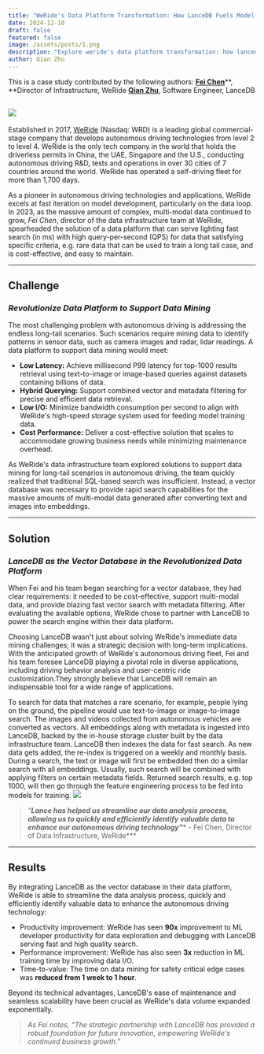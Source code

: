 ```yaml
---
title: "WeRide's Data Platform Transformation: How LanceDB Fuels Model Development Velocity"
date: 2024-12-10
draft: false
featured: false
image: /assets/posts/1.png
description: "Explore weride's data platform transformation: how lancedb fuels model development velocity with practical insights and expert guidance from the LanceDB team."
author: Qian Zhu
---
```


This is a case study contributed by the following authors:
[**Fei Chen**](https://www.linkedin.com/in/fei-chen-90364325/)**, **Director of Infrastructure, WeRide
[**Qian Zhu**](https://www.linkedin.com/in/qianzhu56/), Software Engineer, LanceDB

![](__GHOST_URL__/content/images/2024/12/Screenshot-2024-12-10-at-2.41.02-PM.png)
---

Established in 2017, [WeRide](https://www.weride.ai/) (Nasdaq: WRD) is a leading global commercial-stage company that develops autonomous driving technologies from level 2 to level 4. WeRide is the only tech company in the world that holds the driverless permits in China, the UAE, Singapore and the U.S., conducting autonomous driving R&D, tests and operations in over 30 cities of 7 countries around the world. WeRide has operated a self-driving fleet for more than 1,700 days.

As a pioneer in autonomous driving technologies and applications, WeRide excels at fast iteration on model development, particularly on the data loop. In 2023,  as the massive amount of complex, multi-modal data continued to grow, *Fei Chen*, director of the data infrastructure team at WeRide, spearheaded the solution of a data platform that can serve lighting fast search (in ms) with high query-per-second (QPS) for data that satisfying specific criteria, e.g. rare data that can be used to train a long tail case, and is cost-effective, and easy to maintain.

---

## Challenge

### ***Revolutionize Data Platform to Support Data Mining***

The most challenging problem with autonomous driving is addressing the endless long-tail scenarios. Such scenarios require mining data to identify patterns in sensor data, such as camera images and radar, lidar readings. A data platform to support data mining would meet:

- **Low Latency:** Achieve millisecond P99 latency for top-1000 results retrieval using text-to-image or image-based queries against datasets containing billions of data.
- **Hybrid Querying:** Support combined vector and metadata filtering for precise and efficient data retrieval.
- **Low I/O:** Minimize bandwidth consumption per second to align with WeRide's high-speed storage system used for feeding model training data.
- **Cost Performance:** Deliver a cost-effective solution that scales to accommodate growing business needs while minimizing maintenance overhead.

As WeRide's data infrastructure team explored solutions to support data mining for long-tail scenarios in autonomous driving, the team quickly realized that traditional SQL-based search was insufficient. Instead, a vector database was necessary to provide rapid search capabilities for the massive amounts of multi-modal data generated after converting text and images into embeddings.

---

## Solution

### ***LanceDB as the Vector Database in the Revolutionized Data Platform***

When Fei and his team began searching for a vector database, they had clear requirements: it needed to be cost-effective, support multi-modal data, and provide blazing fast vector search with metadata filtering. After evaluating the available options, WeRide chose to partner with LanceDB to power the search engine within their data platform.

Choosing LanceDB wasn't just about solving WeRide's immediate data mining challenges; it was a strategic decision with long-term implications. With the anticipated growth of WeRide's autonomous driving fleet, Fei and his team foresee LanceDB playing a pivotal role in diverse applications, including driving behavior analysis and user-centric ride customization.They strongly believe that LanceDB will remain an indispensable tool for a wide range of applications.

To search for data that matches a rare scenario, for example, people lying on the ground, the pipeline would use text-to-image or image-to-image search. The images and videos collected from autonomous vehicles are converted as vectors. All embeddings along with metadata is ingested into LanceDB, backed by the in-house storage cluster built by the data infrastructure team. LanceDB then indexes the data for fast search. As new data gets added, the re-index is triggered on a weekly and monthly basis. During a search, the text or image will first be embedded then do a similar search with all embeddings. Usually, such search will be combined with applying filters on certain metadata fields. Returned search results, e.g. top 1000, will then go through the feature engineering process to be fed into models for training.
![](https://lh7-rt.googleusercontent.com/docsz/AD_4nXd4i5kSa3ZsGlut2W1geK5YtrP9-hl837Q4QSjqzv10vpYreccRRvw6yKimM9IZRzSvlSuCVAh1NMxzcfZR-Ku4wNBvldujhiNriOGVi4ycqkl712rjvQxBiqnNPWM1EUHxo6W0P9XeQVJLhN7gofw?key=63t2jg9puKtfcYMUck6UZzO1)
> *“**Lance has helped us streamline our data analysis process, allowing us to quickly and efficiently identify valuable data to enhance our autonomous driving technology”**** - Fei Chen, Director of Data Infrastructure, WeRide***

---

## Results

By integrating LanceDB as the vector database in their data platform, WeRide is able to streamline the data analysis process, quickly and efficiently identify valuable data to enhance the autonomous driving technology:

- Productivity improvement: WeRide has seen **90x** improvement to ML developer productivity for data exploration and debugging with LanceDB serving fast and high quality search.
- Performance improvement: WeRide has also seen **3x** reduction in ML training time by improving data I/O.
- Time-to-value: The time on data mining for safety critical edge cases was **reduced from 1 week to 1 hour**.

Beyond its technical advantages, LanceDB's ease of maintenance and seamless scalability have been crucial as WeRide's data volume expanded exponentially. 

> *As Fei notes, “The strategic partnership with LanceDB has provided a robust foundation for future innovation, empowering WeRide's continued business growth.”*
